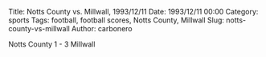 Title: Notts County vs. Millwall, 1993/12/11
Date: 1993/12/11 00:00
Category: sports
Tags: football, football scores, Notts County, Millwall
Slug: notts-county-vs-millwall
Author: carbonero


Notts County 1 - 3 Millwall
